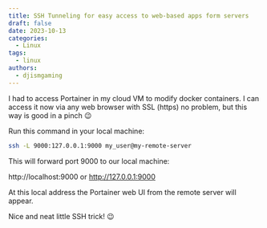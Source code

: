 ```yaml
---
title: SSH Tunneling for easy access to web-based apps form servers
draft: false
date: 2023-10-13
categories:
  - Linux
tags:
  - linux
authors:
  - djismgaming
---
```


I had to access Portainer in my cloud VM to modify docker containers. I can access it now via any web browser with SSL (https) no problem, but this way is good in a pinch :wink:
<!-- more -->
Run this command in your local machine:

``` bash
ssh -L 9000:127.0.0.1:9000 my_user@my-remote-server
```

This will forward port 9000 to our local machine:

http://localhost:9000 or http://127.0.0.1:9000

At this local address the Portainer web UI from the remote server will appear.

Nice and neat little SSH trick! :wink:
